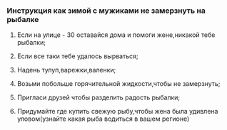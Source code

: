 ### Инструкция как зимой с мужиками не замерзнуть на рыбалке
1. Если на улице - 30 оставайся дома и помоги жене,никакой тебе рыбалки;

2. Если все таки тебе удалось вырваться;

3. Надень тулуп,варежки,валенки;

4. Возьми побольше горячительной жидкости,чтобы не замерзнуть;

5. Пригласи друзей чтобы разделить радость рыбалки;

6. Придумайте где купить свежую рыбу,чтобы жена была удивлена уловом(узнайте какая рыба водиться в вашем регионе)
